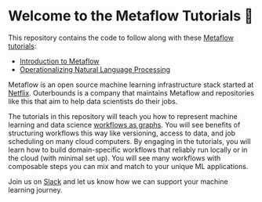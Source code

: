 Welcome to the Metaflow Tutorials 👋
================

This repository contains the code to follow along with these [Metaflow tutorials](https://outerbounds.com/docs/tutorials-welcome/):
- [Introduction to Metaflow](https://outerbounds.com/docs/intro-tutorial-overview/)
- [Operationalizing Natural Language Processing](https://outerbounds.com/docs/nlp-tutorial-overview/)

Metaflow is an open source machine learning infrastructure stack started at [Netflix](https://github.com/Netflix). Outerbounds is a company that maintains Metaflow and repositories like this that aim to help data scientists do their jobs.

The tutorials in this repository will teach you how to represent machine learning and data science [workflows as graphs](https://outerbounds.com/docs/dags-in-data-science/). You will see benefits of structuring workflows this way like versioning, access to data, and job scheduling on many cloud computers. By engaging in the tutorials, you will learn how to build domain-specific workflows that reliably run locally or in the cloud (with minimal set up). You will see many workflows with composable steps you can mix and match to your unique ML applications. 

Join us on [Slack](http://slack.outerbounds.co/) and let us know how we can support your machine learning journey.
